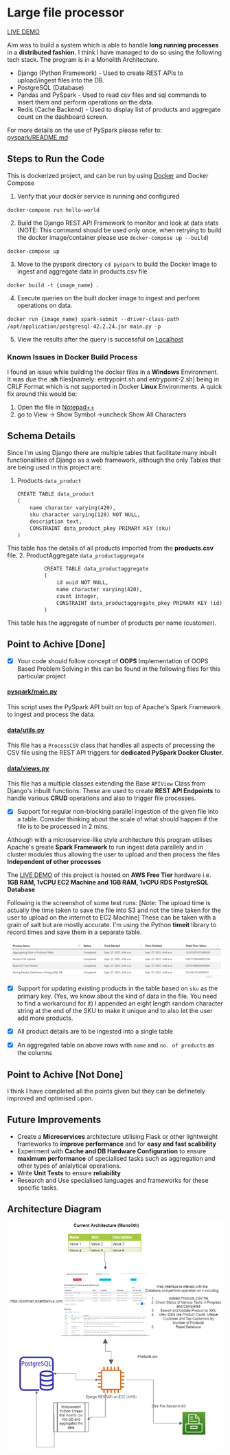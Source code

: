 # **Large file processor**

[LIVE DEMO](https://postman.ishantdahiya.com/)

Aim was to build a system which is able to handle **long running processes** in a **distributed fashion.** I think I have managed to do so using the following tech stack. The program is in a Monolith Architecture.

 - Django (Python Framework) - Used to create REST APIs to upload/ingest files into the DB.
 - PostgreSQL (Database)
 - Pandas and PySpark - Used to read csv files and sql commands to insert them and perform operations on the data.
 - Redis (Cache Backend) - Used to display list of products and aggregate count on the dashboard screen.

For more details on the use of PySpark please refer to: [pyspark/README.md](pyspark/README.md)

## Steps to Run the Code

This is dockerized project, and can be run by using [Docker](https://www.docker.com/) and Docker Compose

 1. Verify that your docker service is running and configured <br/>

`docker-compose run hello-world`

2. Build the Django REST API Framework to monitor and look at data stats (NOTE: This command should be used only once, when retrying to build the docker image/container please use `docker-compose up --build`)<br/>

`docker-compose up`

3. Move to the pyspark directory `cd pyspark` to build the Docker Image to ingest and aggregate data in products.csv file <br/>

`docker build -t {image_name} .`

4. Execute queries on the built docker image to ingest and perform operations on data.

`docker run {image_name} spark-submit --driver-class-path /opt/application/postgresql-42.2.24.jar main.py -p`

5. View the results after the query is successful on [Localhost](http://127.0.0.1:8000/)

### Known Issues in Docker Build Process

I found an issue while building the docker files in a **Windows** Environment. It was due the **.sh** files[namely: entrypoint.sh and entrypoint-2.sh] being in CRLF Format which is not supported in Docker **Linux** Environments. A quick fix around this would be:
1. Open the file in [Notepad++](https://notepad-plus-plus.org/downloads/)
2. go to View -> Show Symbol ->uncheck Show All Characters

## Schema Details

Since I'm using Django there are multiple tables that facilitate many inbuilt functionalities of Django as a web framework, although the only Tables that are being used in this project are:

1. Products `data_product`
	```
	CREATE TABLE data_product
	(
	    name character varying(420),
	    sku character varying(120) NOT NULL,
	    description text,
	    CONSTRAINT data_product_pkey PRIMARY KEY (sku)
	)

	```
This table has the details of all products imported from the **products.csv** file.
2. ProductAggregate `data_productaggregate`
```
			CREATE TABLE data_productaggregate
			(
				id uuid NOT NULL,
			    name character varying(420),
			    count integer,
			    CONSTRAINT data_productaggregate_pkey PRIMARY KEY (id)
			)
```
This table has the aggregate of number of products per name (customer).

## Point to Achive [Done]

 - [x] Your code should follow concept of **OOPS**
		 Implementation of OOPS Based Problem Solving in this can be found in the following files for this particular project
#### [pyspark/main.py](pyspark/main.py)
This script uses the PySpark API built on top of Apache's Spark Framework to ingest and process the data.

#### [data/utils.py](data/utils.py)
This file has a `ProcessCSV` class that handles all aspects of processing the CSV file using the REST API triggers for **dedicated PySpark Docker Cluster**.


#### [data/views.py](data/views.py)
This file has a multiple classes extending the Base `APIView` Class from Django's inbuilt functions. These are used to create **REST API Endpoints** to handle various **CRUD** operations and also to trigger file processes.

 - [x] Support for regular non-blocking parallel ingestion of the given file into a table. Consider thinking about the scale of what should happen if the file is to be processed in 2 mins.

Although with a microservice-like style architecture this program utilises Apache's greate **Spark Framework** to run ingest data parallely and in cluster modules thus allowing the user to upload and then process the files **Independent of other processes**

The [LIVE DEMO](https://postman.ishantdahiya.com/) of this project is hosted on **AWS Free Tier** hardware i.e. **1GB RAM, 1vCPU EC2 Machine and 1GB RAM, 1vCPU RDS PostgreSQL Database**

Following is the screenshot of some test runs: [Note: The upload time is actually the time taken to save the file into S3 and not the time taken for the user to upload on the internet to EC2 Machine] These can be taken with a grain of salt but are mostly accurate. I'm using the Python **timeit** library to record times and save them in a separate table.

![Image](postman_stats.png?raw=true)

 - [x] Support for updating existing products in the table based on `sku` as the primary key. (Yes, we know about the kind of data in the file. You need to find a workaround for it)
 I appended an eight length random character string at the end of the SKU to make it unique and to also let the user add more products.
 
 - [x] All product details are to be ingested into a single table
 - [x] An aggregated table on above rows with `name` and `no. of products` as the columns
	
## Point to Achive [Not Done]

I think I have completed all the points given but they can be definetely improved and optimised upon.
## Future Improvements

 - Create a **Microservices** architecture utilising Flask or other lightweight frameworks to **improve performance** and for **easy and fast scalibility**
 - Experiment with **Cache and DB Hardware Configuration** to ensure **maximum performance** of specialised tasks such as aggregation and other types of anlalytical operations.
 - Write **Unit Tests**  to ensure **reliability**
 - Research and Use specialised languages  and frameworks for these specific tasks.


## Architecture Diagram

![Image](architechture.png?raw=true)